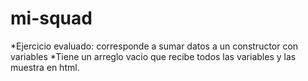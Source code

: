 # mi-squad
*Ejercicio evaluado: corresponde a sumar datos a un constructor con variables
*Tiene un arreglo vacio que recibe todos las variables y las muestra en html.

